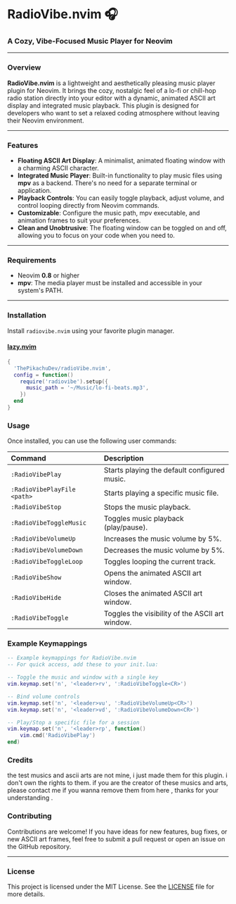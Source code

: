 # **RadioVibe.nvim** 🎧
### **A Cozy, Vibe-Focused Music Player for Neovim**

---

### **Overview**

**RadioVibe.nvim** is a lightweight and aesthetically pleasing music player plugin for Neovim. It brings the cozy, nostalgic feel of a lo-fi or chill-hop radio station directly into your editor with a dynamic, animated ASCII art display and integrated music playback. This plugin is designed for developers who want to set a relaxed coding atmosphere without leaving their Neovim environment.

---

### **Features**

-   **Floating ASCII Art Display**: A minimalist, animated floating window with a charming ASCII character.
-   **Integrated Music Player**: Built-in functionality to play music files using **mpv** as a backend. There's no need for a separate terminal or application.
-   **Playback Controls**: You can easily toggle playback, adjust volume, and control looping directly from Neovim commands.
-   **Customizable**: Configure the music path, mpv executable, and animation frames to suit your preferences.
-   **Clean and Unobtrusive**: The floating window can be toggled on and off, allowing you to focus on your code when you need to.

---

### **Requirements**

-   Neovim **0.8** or higher
-   **mpv**: The media player must be installed and accessible in your system's PATH.

---

### **Installation**

Install `radiovibe.nvim` using your favorite plugin manager.

#### **[lazy.nvim](https://github.com/folke/lazy.nvim)**

```lua
{
  'ThePikachuDev/radioVibe.nvim', 
  config = function()
    require('radiovibe').setup({
      music_path = '~/Music/lo-fi-beats.mp3',
    })
  end
}
``` 

### Usage

Once installed, you can use the following user commands:

| Command                     | Description                                     |
| :---                        | :---                                            |
| `:RadioVibePlay`            | Starts playing the default configured music.    |
| `:RadioVibePlayFile <path>` | Starts playing a specific music file.           |
| `:RadioVibeStop`            | Stops the music playback.                       |
| `:RadioVibeToggleMusic`     | Toggles music playback (play/pause).            |
| `:RadioVibeVolumeUp`        | Increases the music volume by 5%.               |
| `:RadioVibeVolumeDown`      | Decreases the music volume by 5%.               |
| `:RadioVibeToggleLoop`      | Toggles looping the current track.              |
| `:RadioVibeShow`            | Opens the animated ASCII art window.            |
| `:RadioVibeHide`            | Closes the animated ASCII art window.           |
| `:RadioVibeToggle`          | Toggles the visibility of the ASCII art window. |

### Example Keymappings

```lua
-- Example keymappings for RadioVibe.nvim
-- For quick access, add these to your init.lua:

-- Toggle the music and window with a single key
vim.keymap.set('n', '<leader>rv', ':RadioVibeToggle<CR>')

-- Bind volume controls
vim.keymap.set('n', '<leader>vu', ':RadioVibeVolumeUp<CR>')
vim.keymap.set('n', '<leader>vd', ':RadioVibeVolumeDown<CR>')

-- Play/Stop a specific file for a session
vim.keymap.set('n', '<leader>rp', function()
    vim.cmd('RadioVibePlay')
end)

```


### Credits
the test musics and ascii arts are not mine, i just made them for this plugin. i don't own the rights to them. if you are the creator of these musics and arts, please contact me if you wanna remove them from here , thanks for your understanding .

### Contributing

Contributions are welcome! If you have ideas for new features, bug fixes, or new ASCII art frames, feel free to submit a pull request or open an issue on the GitHub repository.

---

### **License**

This project is licensed under the MIT License. See the [LICENSE](LICENSE) file for more details.
